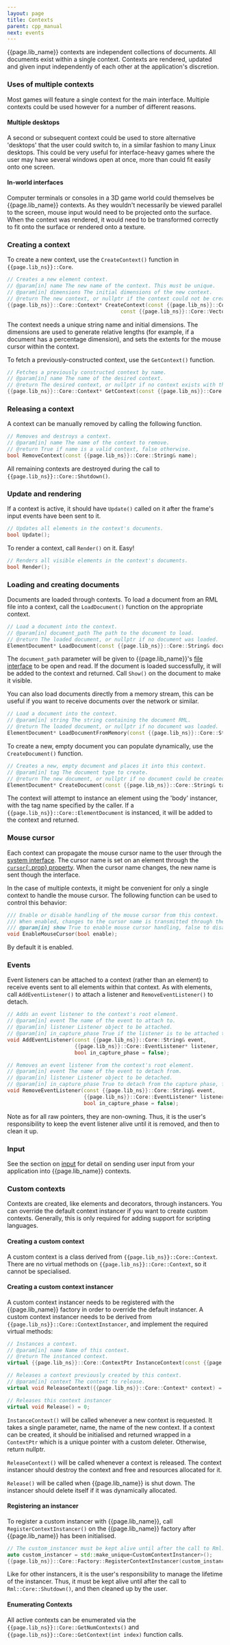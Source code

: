 ```yaml
---
layout: page
title: Contexts
parent: cpp_manual
next: events
---
```


{{page.lib_name}} contexts are independent collections of documents. All documents exist within a single context. Contexts are rendered, updated and given input independently of each other at the application's discretion.

### Uses of multiple contexts

Most games will feature a single context for the main interface. Multiple contexts could be used however for a number of different reasons.

#### Multiple desktops

A second or subsequent context could be used to store alternative 'desktops' that the user could switch to, in a similar fashion to many Linux desktops. This could be very useful for interface-heavy games where the user may have several windows open at once, more than could fit easily onto one screen.

#### In-world interfaces

Computer terminals or consoles in a 3D game world could themselves be {{page.lib_name}} contexts. As they wouldn't necessarily be viewed parallel to the screen, mouse input would need to be projected onto the surface. When the context was rendered, it would need to be transformed correctly to fit onto the surface or rendered onto a texture.

### Creating a context

To create a new context, use the `CreateContext()` function in `{{page.lib_ns}}::Core`.

```cpp
// Creates a new element context.
// @param[in] name The new name of the context. This must be unique.
// @param[in] dimensions The initial dimensions of the new context.
// @return The new context, or nullptr if the context could not be created.
{{page.lib_ns}}::Core::Context* CreateContext(const {{page.lib_ns}}::Core::String& name,
                                     const {{page.lib_ns}}::Core::Vector2i& dimensions);
```

The context needs a unique string name and initial dimensions. The dimensions are used to generate relative lengths (for example, if a document has a percentage dimension), and sets the extents for the mouse cursor within the context.

To fetch a previously-constructed context, use the `GetContext()` function.

```cpp
// Fetches a previously constructed context by name.
// @param[in] name The name of the desired context.
// @return The desired context, or nullptr if no context exists with the given name.
{{page.lib_ns}}::Core::Context* GetContext(const {{page.lib_ns}}::Core::String& name);
```

### Releasing a context

A context can be manually removed by calling the following function.

```cpp
// Removes and destroys a context.
// @param[in] name The name of the context to remove.
// @return True if name is a valid context, false otherwise.
bool RemoveContext(const {{page.lib_ns}}::Core::String& name);
```
All remaining contexts are destroyed during the call to `{{page.lib_ns}}::Core::Shutdown()`.

### Update and rendering

If a context is active, it should have `Update()` called on it after the frame's input events have been sent to it.

```cpp
// Updates all elements in the context's documents.
bool Update();
```

To render a context, call `Render()` on it. Easy!

```cpp
// Renders all visible elements in the context's documents.
bool Render();
```

### Loading and creating documents

Documents are loaded through contexts. To load a document from an RML file into a context, call the `LoadDocument()` function on the appropriate context.

```cpp
// Load a document into the context.
// @param[in] document_path The path to the document to load.
// @return The loaded document, or nullptr if no document was loaded.
ElementDocument* LoadDocument(const {{page.lib_ns}}::Core::String& document_path);
```

The `document_path` parameter will be given to {{page.lib_name}}'s [file interface](interfaces.html#the-file-interface) to be open and read. If the document is loaded successfully, it will be added to the context and returned. Call `Show()` on the document to make it visible.

You can also load documents directly from a memory stream, this can be useful if you want to receive documents over the network or similar.

```cpp
// Load a document into the context.
// @param[in] string The string containing the document RML.
// @return The loaded document, or nullptr if no document was loaded.
ElementDocument* LoadDocumentFromMemory(const {{page.lib_ns}}::Core::String& string);
```

To create a new, empty document you can populate dynamically, use the `CreateDocument()` function.

```cpp
// Creates a new, empty document and places it into this context.
// @param[in] tag The document type to create.
// @return The new document, or nullptr if no document could be created.
ElementDocument* CreateDocument(const {{page.lib_ns}}::Core::String& tag = "document");
```

The context will attempt to instance an element using the 'body' instancer, with the tag name specified by the caller. If a `{{page.lib_ns}}::Core::ElementDocument` is instanced, it will be added to the context and returned.

### Mouse cursor

Each context can propagate the mouse cursor name to the user through the [system interface](interfaces.html#the-system-interface). The cursor name is set on an element through the  [`cursor`{:.prop} property](../rcss/user_interface.html#cursors-the-cursor-property). When the cursor name changes, the new name is sent though the interface.

In the case of multiple contexts, it might be convenient for only a single context to handle the mouse cursor. The following function can be used to control this behavior:
```cpp
/// Enable or disable handling of the mouse cursor from this context.
/// When enabled, changes to the cursor name is transmitted through the system interface.
/// @param[in] show True to enable mouse cursor handling, false to disable.
void EnableMouseCursor(bool enable);
```
By default it is enabled.


### Events

Event listeners can be attached to a context (rather than an element) to receive events sent to all elements within that context. As with elements, call `AddEventListener()` to attach a listener and `RemoveEventListener()` to detach.

```cpp
// Adds an event listener to the context's root element.
// @param[in] event The name of the event to attach to.
// @param[in] listener Listener object to be attached.
// @param[in] in_capture_phase True if the listener is to be attached to the capture phase, false for the bubble phase.
void AddEventListener(const {{page.lib_ns}}::Core::String& event,
                      {{page.lib_ns}}::Core::EventListener* listener,
                      bool in_capture_phase = false);

// Removes an event listener from the context's root element.
// @param[in] event The name of the event to detach from.
// @param[in] listener Listener object to be detached.
// @param[in] in_capture_phase True to detach from the capture phase, false from the bubble phase.
void RemoveEventListener(const {{page.lib_ns}}::Core::String& event,
                         {{page.lib_ns}}::Core::EventListener* listener,
                         bool in_capture_phase = false);
```

Note as for all raw pointers, they are non-owning. Thus, it is the user's responsibility to keep the event listener alive until it is removed, and then to clean it up.

### Input

See the section on [input](input.html) for detail on sending user input from your application into {{page.lib_name}} contexts.

### Custom contexts

Contexts are created, like elements and decorators, through instancers. You can override the default context instancer if you want to create custom contexts. Generally, this is only required for adding support for scripting languages.

#### Creating a custom context

A custom context is a class derived from `{{page.lib_ns}}::Core::Context`. There are no virtual methods on `{{page.lib_ns}}::Core::Context`, so it cannot be specialised.

#### Creating a custom context instancer

A custom context instancer needs to be registered with the {{page.lib_name}} factory in order to override the default instancer. A custom context instancer needs to be derived from `{{page.lib_ns}}::Core::ContextInstancer`, and implement the required virtual methods:

```cpp
// Instances a context.
// @param[in] name Name of this context.
// @return The instanced context.
virtual {{page.lib_ns}}::Core::ContextPtr InstanceContext(const {{page.lib_ns}}::Core::String& name) = 0;

// Releases a context previously created by this context.
// @param[in] context The context to release.
virtual void ReleaseContext({{page.lib_ns}}::Core::Context* context) = 0;

// Releases this context instancer
virtual void Release() = 0;
```

`InstanceContext()` will be called whenever a new context is requested. It takes a single parameter, name, the name of the new context. If a context can be created, it should be initialised and returned wrapped in a `ContextPtr` which is a unique pointer with a custom deleter. Otherwise, return nullptr.

`ReleaseContext()` will be called whenever a context is released. The context instancer should destroy the context and free and resources allocated for it.

`Release()` will be called when {{page.lib_name}} is shut down. The instancer should delete itself if it was dynamically allocated.

#### Registering an instancer

To register a custom instancer with {{page.lib_name}}, call `RegisterContextInstancer()` on the {{page.lib_name}} factory after {{page.lib_name}} has been initialised.

```cpp
// The custom_instancer must be kept alive until after the call to Rml::Core::Shutdown()
auto custom_instancer = std::make_unique<CustomContextInstancer>();
{{page.lib_ns}}::Core::Factory::RegisterContextInstancer(custom_instancer.get());
```

Like for other instancers, it is the user's responsibility to manage the lifetime of the instancer. Thus, it must be kept alive until after the call to `Rml::Core::Shutdown()`, and then cleaned up by the user.

#### Enumerating Contexts

All active contexts can be enumerated via the `{{page.lib_ns}}::Core::GetNumContexts()` and `{{page.lib_ns}}::Core::GetContext(int index)` function calls. 